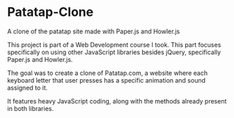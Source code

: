 # Patatap-Clone
A clone of the patatap site made with Paper.js and Howler.js

This project is part of a Web Development course I took. This part focuses specifically on using other JavaScript libraries besides jQuery, specifically Paper.js and Howler.js.

The goal was to create a clone of Patatap.com, a website where each keyboard letter that user presses has a specific animation and sound assigned to it.

It features heavy JavaScript coding, along with the methods already present in both libraries.
